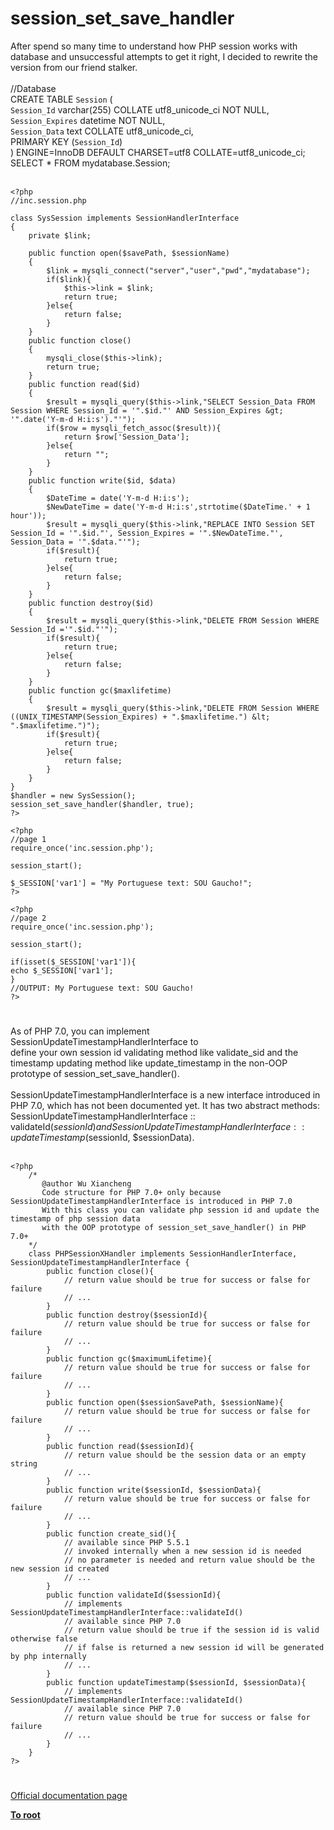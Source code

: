 # session_set_save_handler



After spend so many time to understand how PHP session works with database and unsuccessful attempts to get it right, I decided to rewrite the version from our friend stalker.<br><br>//Database<br>CREATE TABLE `Session` (<br>  `Session_Id` varchar(255) COLLATE utf8_unicode_ci NOT NULL,<br>  `Session_Expires` datetime NOT NULL,<br>  `Session_Data` text COLLATE utf8_unicode_ci,<br>  PRIMARY KEY (`Session_Id`)<br>) ENGINE=InnoDB DEFAULT CHARSET=utf8 COLLATE=utf8_unicode_ci;<br>SELECT * FROM mydatabase.Session;<br><br>

```
<?php
//inc.session.php

class SysSession implements SessionHandlerInterface
{
    private $link;
    
    public function open($savePath, $sessionName)
    {
        $link = mysqli_connect("server","user","pwd","mydatabase");
        if($link){
            $this->link = $link;
            return true;
        }else{
            return false;
        }
    }
    public function close()
    {
        mysqli_close($this->link);
        return true;
    }
    public function read($id)
    {
        $result = mysqli_query($this->link,"SELECT Session_Data FROM Session WHERE Session_Id = '".$id."' AND Session_Expires &gt; '".date('Y-m-d H:i:s')."'");
        if($row = mysqli_fetch_assoc($result)){
            return $row['Session_Data'];
        }else{
            return "";
        }
    }
    public function write($id, $data)
    {
        $DateTime = date('Y-m-d H:i:s');
        $NewDateTime = date('Y-m-d H:i:s',strtotime($DateTime.' + 1 hour'));
        $result = mysqli_query($this->link,"REPLACE INTO Session SET Session_Id = '".$id."', Session_Expires = '".$NewDateTime."', Session_Data = '".$data."'");
        if($result){
            return true;
        }else{
            return false;
        }
    }
    public function destroy($id)
    {
        $result = mysqli_query($this->link,"DELETE FROM Session WHERE Session_Id ='".$id."'");
        if($result){
            return true;
        }else{
            return false;
        }
    }
    public function gc($maxlifetime)
    {
        $result = mysqli_query($this->link,"DELETE FROM Session WHERE ((UNIX_TIMESTAMP(Session_Expires) + ".$maxlifetime.") &lt; ".$maxlifetime.")");
        if($result){
            return true;
        }else{
            return false;
        }
    }
}
$handler = new SysSession();
session_set_save_handler($handler, true);
?>
```




```
<?php
//page 1
require_once('inc.session.php');

session_start();

$_SESSION['var1'] = "My Portuguese text: SOU Gaucho!";
?>
```




```
<?php
//page 2
require_once('inc.session.php');

session_start();

if(isset($_SESSION['var1']){
echo $_SESSION['var1']; 
}
//OUTPUT: My Portuguese text: SOU Gaucho!
?>
```
  

#

As of PHP 7.0, you can implement SessionUpdateTimestampHandlerInterface to <br>define your own session id validating method like validate_sid and the timestamp updating method like update_timestamp in the non-OOP prototype of session_set_save_handler().<br><br>SessionUpdateTimestampHandlerInterface is a new interface introduced in PHP 7.0, which has not been documented yet. It has two abstract methods: SessionUpdateTimestampHandlerInterface :: validateId($sessionId) and SessionUpdateTimestampHandlerInterface :: updateTimestamp($sessionId, $sessionData).<br><br>

```
<?php
    /*
       @author Wu Xiancheng
       Code structure for PHP 7.0+ only because SessionUpdateTimestampHandlerInterface is introduced in PHP 7.0
       With this class you can validate php session id and update the timestamp of php session data
       with the OOP prototype of session_set_save_handler() in PHP 7.0+
    */
    class PHPSessionXHandler implements SessionHandlerInterface, SessionUpdateTimestampHandlerInterface {
        public function close(){
            // return value should be true for success or false for failure
            // ...
        }
        public function destroy($sessionId){
            // return value should be true for success or false for failure
            // ... 
        }
        public function gc($maximumLifetime){
            // return value should be true for success or false for failure
            // ...
        }
        public function open($sessionSavePath, $sessionName){
            // return value should be true for success or false for failure
            // ...
        }
        public function read($sessionId){
            // return value should be the session data or an empty string
            // ...
        }
        public function write($sessionId, $sessionData){
            // return value should be true for success or false for failure
            // ...
        }
        public function create_sid(){
            // available since PHP 5.5.1
            // invoked internally when a new session id is needed
            // no parameter is needed and return value should be the new session id created
            // ...
        }
        public function validateId($sessionId){
            // implements SessionUpdateTimestampHandlerInterface::validateId()
            // available since PHP 7.0
            // return value should be true if the session id is valid otherwise false
            // if false is returned a new session id will be generated by php internally
            // ...
        }
        public function updateTimestamp($sessionId, $sessionData){
            // implements SessionUpdateTimestampHandlerInterface::validateId()
            // available since PHP 7.0
            // return value should be true for success or false for failure
            // ...
        }
    }
?>
```
  

#

[Official documentation page](https://www.php.net/manual/en/function.session-set-save-handler.php)

**[To root](/README.md)**